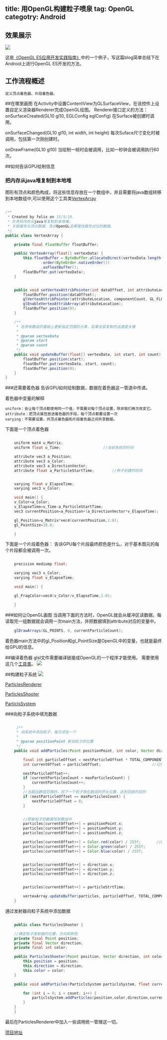 title: 用OpenGL构建粒子喷泉
tag: OpenGL
categotry: Android
---

## 效果展示
<img src="http://7viip0.com1.z0.glb.clouddn.com/particles-1.gif"/>

这是[《OpenGL ES应用开发实践指南》](http://book.douban.com/subject/25979507/)中的一个例子，写这篇blog简单总结下在Android上进行OpenGL ES开发的方法。


## 工作流程概述
	
	定义顶点着色器、片段着色器。
	
	
	
##在哪里画图
在Activity中设置ContentView为GLSurfaceView，在该控件上设置自定义渲染器Renderer完成OpenGL绘图。
Renderer接口定义的方法：
onSurfaceCreated(GL10 gl10, EGLConfig eglConfig)
在Surface被创建时调用。

onSurfaceChanged(GL10 gl10, int width, int height)
每次Suface尺寸变化时被调用，包括第一次刚创建时。

onDrawFrame(GL10 gl10)
当绘制一帧时会被调用，比如一秒钟会被调用执行60次。


##如何告诉GPU绘制信息
### 把内存从java堆复制到本地堆
图形有顶点和颜色构成，将这些信息存放在一个数组中，并且需要将java数组转移到本地数组中,可以使用这个工具类[VertexArray](https://github.com/FelixZhang00/My_Particles2/blob/master/app/src/main/java/me/felixzhang/example/my_particles2/data/VertexArray.java)
```java

/**
 * Created by felix on 15/5/19.
 * 负责将内存从java堆复制到本地堆。
 * 关联属性与顶点数据，告诉OpenGL去哪里找属性对应的数据。
 */
public class VertexArray {

    private final FloatBuffer floatBuffer;

    public VertexArray(float[] vertexData) {
        this.floatBuffer = ByteBuffer.allocateDirect(vertexData.length * BYTE_PER_FLOAT)
                .order(ByteOrder.nativeOrder())
                .asFloatBuffer();
        floatBuffer.put(vertexData);
    }


    public void setVertexAttribPointer(int dataOffset, int attributeLocation, int componentCount, int stride) {
        floatBuffer.position(dataOffset);
        glVertexAttribPointer(attributeLocation, componentCount, GL_FLOAT, false, stride, floatBuffer);
        glEnableVertexAttribArray(attributeLocation);
        floatBuffer.position(0);
    }

    /**
     * 在原有数组的基础上更新指定范围的元素，如果全部复制的话速度太慢
     *
     * @param vertexData
     * @param start
     * @param count
     */
    public void updateBuffer(float[] vertexData, int start, int count) {
        floatBuffer.position(start);
        floatBuffer.put(vertexData, start, count);
        floatBuffer.position(0);
    }
}

```

###还需要着色器
告诉GPU如何绘制数据，数据在着色器这一管道中传递。

着色器中变量的解释

	uniform：会让每个顶点都使用同一个值，不需要对每个顶点设置，除非我们再次改变它。
	attribute：把顶点属性放进着色器的手段，每个顶点都要设置一次
	varying：不需要设置，共顶点着色器和片段着色器之间共享数据。
	
下面是一个顶点着色器

```c

	uniform mat4 u_Matrix;
	uniform float u_Time;                   //当前系统的时间

	attribute vec3 a_Position;
	attribute vec3 a_Color;
	attribute vec3 a_DirectionVector;
	attribute float a_ParticleStartTime;        //例子创建的时间


	varying float v_ElapseTime;
	varying vec3 v_Color;

	void main() {
    v_Color=a_Color;
    v_ElapseTime=u_Time-a_ParticleStartTime;
    vec3 currentPosition=a_Position+(a_DirectionVector*v_ElapseTime);

    gl_Position=u_Matrix*vec4(currentPosition,1.0);
    gl_PointSize=10.0;

	}
```

下面是一个片段着色器：
告诉GPU每个片段最终颜色是什么，对于基本图元的每个片段都会被调用一次。

```c

	precision mediump float;

	varying vec3 v_Color;
	varying float v_ElapseTime;

	void main() {

	gl_FragColor=vec4(v_Color/v_ElapseTime,1.0);

	}
```



###如何让OpenGL画图
当调用下面的方法时，OpenGL就会从缓冲区读数据，每读取完一组数据就会调用一次main方法，并把数据填到attribute对应的变量中。
```java
	glDrawArrays(GL_POINTS, 0, currentParticleCount);
```
着色器main方法中的gl_Position和gl_PointSize是OpenGL中的变量，也就是最终给GPU的信息。


##编译着色器
glsl文件需要编译链接成OpenGL的一个程序才能使用。
需要使用这几个[工具类](https://github.com/FelixZhang00/My_Particles2/tree/master/app/src/main/java/me/felixzhang/example/my_particles2/util)。
<img src="http://7viip0.com1.z0.glb.clouddn.com/opengl-particlesshooter-compile-tool.jpg"/>


##构建粒子系统
<img src="http://7viip0.com1.z0.glb.clouddn.com/particles-class-diagram.jpg"/>

[ParticlesRenderer](https://gist.github.com/FelixZhang00/bc6c7d4adc98319359b7)

[ParticlesShooter](https://gist.github.com/FelixZhang00/353d9d25a853341d6623)

[ParticlsSystem](https://gist.github.com/FelixZhang00/1d010a3f4af23f348b6c)

###向粒子系统中填充数据


```java

	 /**
     * 向系统中添加粒子，每次添加一个
     *
     * @param positionPoint 新加粒子的位置
     */
    public void addParticles(Point positionPoint, int color, Vector direction, float particleStrtTime) {

        final int particleOffset = nextParticleOffset * TOTAL_COMPONENT_COUNT;  //记住新粒子从数组的哪个编号开始
        int currentOffset = particleOffset;                       //记住新粒子的每个属性从哪里开始

        nextParticleOffset++;
        if (currentParticlesCount < maxParticlesCount) {
            currentParticlesCount++;
        }
        //当超出数组范围时，将下一个粒子放在数组的开头位置，达到回收的目的
        if (nextParticleOffset == maxParticlesCount) {
            nextParticleOffset = 0;
        }


        //把新粒子的数据写到数组中
        particles[currentOffset++] = positionPoint.x;
        particles[currentOffset++] = positionPoint.y;
        particles[currentOffset++] = positionPoint.z;

        particles[currentOffset++] = Color.red(color) / 255f;       //OpenGL需要[0,1)的颜色值
        particles[currentOffset++] = Color.green(color) / 255f;
        particles[currentOffset++] = Color.blue(color) / 255f;


        particles[currentOffset++] = direction.x;
        particles[currentOffset++] = direction.y;
        particles[currentOffset++] = direction.z;


        particles[currentOffset++] = particleStrtTime;

        vertexArray.updateBuffer(particles, particleOffset, TOTAL_COMPONENT_COUNT);
    }


```



通过发射器向粒子系统中添加数据
```java

	public class ParticlesShooter {

    //确定粒子发射器的位置，方向和颜色
    private final Point position;
    private final Vector direction;
    private final int color;

    public ParticlesShooter(Point position, Vector direction, int color) {
        this.position = position;
        this.direction = direction;
        this.color = color;
    }

    public void addParticles(ParticlsSystem particlsSystem, float currentTime, int count) {

        for (int i = 0; i < count; i++) {
            particlsSystem.addParticles(position,color,direction,currentTime);
        }
    }
	}

```




最后在ParticlesRenderer中加入一些调用统一管理这一切。

[项目地址](https://github.com/FelixZhang00/My_Particles2)



